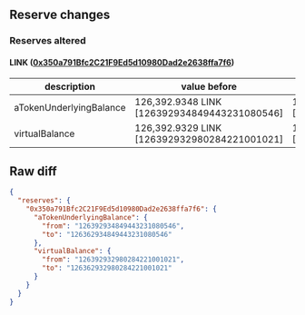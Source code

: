 ## Reserve changes

### Reserves altered

#### LINK ([0x350a791Bfc2C21F9Ed5d10980Dad2e2638ffa7f6](https://optimistic.etherscan.io/address/0x350a791Bfc2C21F9Ed5d10980Dad2e2638ffa7f6))

| description | value before | value after |
| --- | --- | --- |
| aTokenUnderlyingBalance | 126,392.9348 LINK [126392934849443231080546] | 126,362.9348 LINK [126362934849443231080546] |
| virtualBalance | 126,392.9329 LINK [126392932980284221001021] | 126,362.9329 LINK [126362932980284221001021] |


## Raw diff

```json
{
  "reserves": {
    "0x350a791Bfc2C21F9Ed5d10980Dad2e2638ffa7f6": {
      "aTokenUnderlyingBalance": {
        "from": "126392934849443231080546",
        "to": "126362934849443231080546"
      },
      "virtualBalance": {
        "from": "126392932980284221001021",
        "to": "126362932980284221001021"
      }
    }
  }
}
```